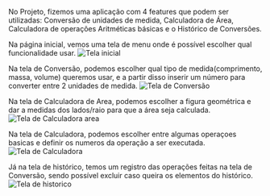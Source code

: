 No Projeto, fizemos uma aplicação com 4 features que podem ser utilizadas: Conversão de unidades de medida, Calculadora de Área, Calculadora de operações Aritméticas básicas e o Histórico de Conversões.

Na página inicial, vemos uma tela de menu onde é possível escolher qual funcionalidade usar.
![Tela inicial](caminho/para/imagem.png)

Na tela de Conversão, podemos escolher qual tipo de medida(comprimento, massa, volume) queremos usar, e a partir disso inserir um número para converter entre 2 unidades de medida.
![Tela de Conversão](caminho/para/imagem.png)

Na tela de Calculadora de Area, podemos escolher a figura geométrica e dar a medidas dos lados/raio para que a área seja calculada.
![Tela de Calculadora area](caminho/para/imagem.png)

Na tela de Calculadora, podemos escolher entre algumas operaçoes basicas e definir os numeros da operação a ser executada.
![Tela de Calculadora](caminho/para/imagem.png)

Já na tela de histórico, temos um registro das operações feitas na tela de Conversão, sendo possível excluir caso queira os elementos do histórico.
![Tela de historico](caminho/para/imagem.png)
